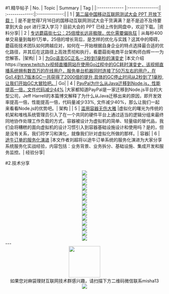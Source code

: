 #1.精华帖子
| No.  | Topic  | Summary | Tag |
|:------------- |:---------------:| :-------------:|:-------------:|
| 1 | [第二届中国移动互联网测试大会 PPT 开放下载！](http://mp.weixin.qq.com/s?__biz=MzAwNjEzMDUyNw==&mid=2650197953&idx=1&sn=ff1edd1e471a5ff369f0b41274529735&scene=1&srcid=0720yDCpyL3VFshMhaKX4Sot#rd) | 是不是觉得7月16日的国移动互联网测试大会干货满满？是不是迫不及待要拿到大会 ppt 进行深入学习？目前大会的 PPT 已经上传到网盘中，欢迎下载。|资料分享|
| 2 | [专访蘑菇街七公：25倍增长远非极限，优化需要偏执狂](http://mp.weixin.qq.com/s?__biz=MjM5MDE0Mjc4MA==&mid=2650993365&idx=1&sn=2d7fc13fbc7f4a6ea115c65c09d5f2df&scene=1&srcid=0719NYfDNiuWULruyGX9iA9P#rd) | 从每秒400单交易量到每秒1万单，25倍的增长背后，是怎样的优化与实践？这其中的障碍，蘑菇街技术团队如何跨越应对，如何在一开始根据自身企业的特点选择最合适的优化路径，并其后在这路径上高效贯彻和执行，看蘑菇街电商平台架构师白辉一一为您解答。|架构|
| 3 | [为Go语言GC正名－2秒到1毫秒的演变史](http://mp.weixin.qq.com/s?__biz=MjM5OTM0MzIwMQ==&mid=2652546487&idx=3&sn=d57a432871cb512ca1be543d425febd2&scene=1&srcid=07187bmNVnKdGHtx1B4u7irm#rd) |本文介绍https://www.twitch.tv视频直播网站在使用Go过程中的GC耗时演变史，该视频直播系统拥有数百万的在线用户，服务单台机器同时连接了50万左右的用户，在Go1.4到1.7版本GC一共获得了2000倍的提升,具体的GC停止时间从2秒到了1毫秒,让我们开始GC大冒险吧。| Go|
| 4 | [PayPal为什么从Java迁移到Node.js，性能提高一倍，文件代码减少44%](http://mp.weixin.qq.com/s?__biz=MzIyNjE4NjI2Nw==&mid=2652556812&idx=1&sn=49b40f75ec7610f5675fe7a21038072c&scene=1&srcid=0718ufg13zee4TGonw9Ehxr6#rd) |大家都知道PayPal是一家迁移到Node.js平台的大型公司，Jeff Harrell的本篇博文解释了为什么从Java迁移出来的原因，即开发效率提高一倍，性能提高一倍，代码量减少33%, 文件减少40%，那么让我们一起来看看Node.js的优势吧。|  架构 |
| 5 | [滥用容器无伤大雅](http://mp.weixin.qq.com/s?__biz=MzA5OTAyNzQ2OA==&mid=2649690861&idx=1&sn=f2016b81a77f34d5f892958b7c0540d6&scene=1&srcid=0720gTVLmfDfBa7WoDrbVXv7#rd) |虚拟化的曙光为传统的机架和堆栈系统管理员引入了在一个共同的硬件平台上通过适当的逻辑分组来最终同地协作处理工作负载的方式，容器被设计为虚拟机的简单、轻量级的替代品，我们会将糟糕的面向虚拟机的设计习惯引入到容器基础设施设计和使用吗？是的，但是没有关系，我们将学习和演化，就像我们针对虚拟化所做的那样。| 容器|
| 6 | [途牛订单的服务化演进](http://mp.weixin.qq.com/s?__biz=MzI3MzEzMDI1OQ==&mid=2651814702&idx=1&sn=cafc4aa95db9cfdbd0373d00c633a8fb&scene=1&srcid=0721F7PuOC6SudJ02DXIDbX6#rd) |本文作者刘超将以途牛订单系统的服务化演进为大家分享系统服务化实战经验，内容包括：业务背景、业务拆分、基础设施、集成开发和服务监控。|  经验分享|

#2.技术分享
<div align=center>
<img src="http://fmn.xnpic.com/fmn072/20160722/1025/large_gG49_546c0004f7d11e80.jpg" >
</div>

<div align=center>
<img src="http://fmn.rrimg.com/fmn075/20160722/1025/large_7unG_47800002ad391e80.jpg" >
</div>
<div align=center>
<img src="http://fmn.xnpic.com/fmn072/20160722/1025/large_zorz_10a800000c6d1e84.jpg" >
</div>
<div align=center>
<img src="http://fmn.rrfmn.com/fmn079/20160722/1025/large_jRvs_565c0004f8331e83.jpg" >
</div>


<div align=center>
<img src="http://fmn.rrimg.com/fmn077/20160722/1025/large_DiM4_6c0b000000571e83.jpg" >
</div>
<div align=center>
<img src="http://fmn.rrimg.com/fmn075/20160722/1025/large_pisA_1b8b00058da41e7f.jpg" >
</div>
<div align=center>
<img src="http://fmn.xnpic.com/fmn072/20160722/1025/large_zHCI_54540004f8921e80.jpg" >
</div>
<div align=center>
<img src="http://fmn.xnpic.com/fmn072/20160722/1025/large_tuYf_564a0004f8f51e83.jpg" >
</div>

<div align=center>
<img src="http://fmn.rrfmn.com/fmn079/20160722/1025/large_iGmY_ed0a0002abe31e7f.jpg" >
</div>
<div align=center>
<img src="http://fmn.xnpic.com/fmn071/20160722/1025/large_t4ao_2c4e0004f79b1e84.jpg" >
</div>
<div align=center>
<img src="http://fmn.rrimg.com/fmn073/20160722/1025/large_9Ski_560e0004f7f61e83.jpg" >
</div>
<div align=center>
<img src="http://fmn.rrimg.com/fmn077/20160722/1025/large_7yZQ_1bc700058d231e7f.jpg" >
</div>

<div align=center>
<img src="http://fmn.rrimg.com/fmn074/20160722/1030/large_rSv4_1bdf00058d831e7f.jpg" >
</div>
<div align=center>
<img src="http://fmn.rrimg.com/fmn075/20160722/1025/large_ur6p_f0dd00036c841e84.jpg" >
</div>
---
<div align=center>
<img src="http://tp1.sinaimg.cn/5360958752/180/40095350112/1" width="100" height="100" >
</div>
<html>
<body>
<div align="center" style="border:lpx solid red">
如果您对麻袋理财互联网技术群感兴趣，请扫描下方二维码微信联系misha13
<div align=center>
<img src="http://fmn.rrfmn.com/fmn078/20160501/2225/original_s0Hg_f5cc000266151e83.jpg"  >
</div>
<html>
<body>
<div align="center" style="border:lpx solid red">
</div>

